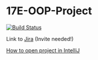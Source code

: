 # 17E-OOP-Project
[![Build Status](https://app.travis-ci.com/emillindblad/17E-OOP-Project.svg?branch=master)](https://app.travis-ci.com/emillindblad/17E-OOP-Project)

Link to [Jira](https://lindblad.atlassian.net/jira/software/projects/OOP/boards/1/backlog) (Invite needed!)

[How to open project in IntelliJ](https://github.com/emillindblad/17E-OOP-Project/blob/master/intellij/README.md)
